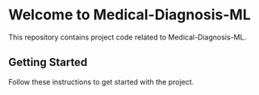 
# Welcome to Medical-Diagnosis-ML

This repository contains project code related to Medical-Diagnosis-ML.

## Getting Started

Follow these instructions to get started with the project.

